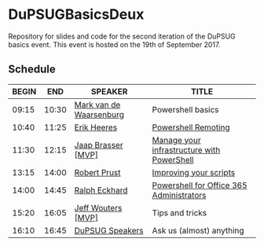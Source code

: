 # DuPSUGBasicsDeux
Repository for slides and code for the second iteration of the DuPSUG basics event. This event is hosted on the 19th of September 2017.

## Schedule
BEGIN | END | SPEAKER | TITLE
------|-----|---------|------
09:15 | 10:30 | [Mark van de Waarsenburg](https://www.linkedin.com/in/mark-van-de-waarsenburg-8b201414) | Powershell basics
10:40 | 11:25 | [Erik Heeres](https://twitter.com/EJHeeres) | [Powershell Remoting](https://github.com/DuPSUG/DuPSUGBasicsDeux/tree/master/Powershell%20Remoting)
11:30 | 12:15 | [Jaap Brasser \[MVP\]](https://twitter.com/jaap_brasser) | [Manage your infrastructure with PowerShell](https://github.com/DuPSUG/DuPSUGBasicsDeux/tree/master/Manage_Your_Infrastructure_with_PowerShell)
13:15 | 14:00 | [Robert Prust](https://twitter.com/r_prust) | [Improving your scripts](https://github.com/DuPSUG/DuPSUGBasicsDeux/tree/master/PowerShell%20-%20Improving%20Your%20Scripts)
14:00 | 14:45 | [Ralph Eckhard](https://twitter.com/ralpje) | [Powershell for Office 365 Administrators](https://github.com/DuPSUG/DuPSUGBasicsDeux/tree/master/PowerShell%20for%20Office365%20Administrators)
15:20 | 16:05 | [Jeff Wouters \[MVP\]](https://twitter.com/JeffWouters) | Tips and tricks
16:10 | 16:45 | [DuPSUG Speakers](www.dupsug.com) | Ask us (almost) anything
